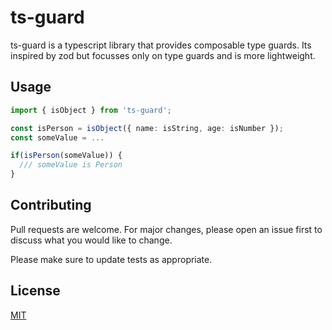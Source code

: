# ts-guard

ts-guard is a typescript library that provides composable type guards.
Its inspired by zod but focusses only on type guards and is more lightweight.

## Usage

```typescript
import { isObject } from 'ts-guard';

const isPerson = isObject({ name: isString, age: isNumber });
const someValue = ...

if(isPerson(someValue)) {
  /// someValue is Person
}
```

## Contributing

Pull requests are welcome. For major changes, please open an issue first
to discuss what you would like to change.

Please make sure to update tests as appropriate.

## License

[MIT](https://choosealicense.com/licenses/mit/)
